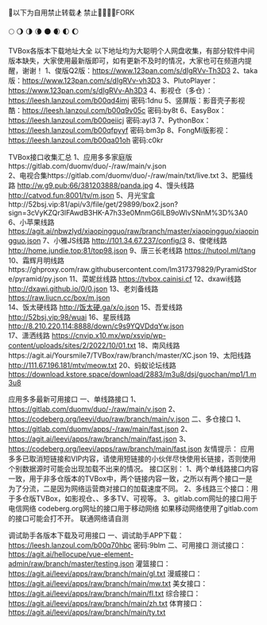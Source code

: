 🏡以下为自用禁止转载🏂
禁止🚫🚫🚫🚫FORK

🌕 🌖 🌗 🌘 🌑 🌒 🌓 🌔

TVBox各版本下载地址大全
以下地址均为大聪明个人网盘收集，有部分软件中间版本缺失，大家使用最新版即可，如有更新不及时的情况，大家也可在频道内提醒，谢谢！
1、俊版Q2版：https://www.123pan.com/s/dIgRVv-Th3D3
2、taka版：https://www.123pan.com/s/dIgRVv-vh3D3
3、PlutoPlayer：https://www.123pan.com/s/dIgRVv-Ah3D3
4、影视仓（多仓）：https://leesh.lanzoul.com/b00qd4imj 密码:1dnu
5、竖屏版：影音壳子影视酷：https://leesh.lanzoul.com/b00q9v05c 密码:by8t
6、EasyBox：https://leesh.lanzoul.com/b00qeiicj 密码:ayl3
7、PythonBox：https://leesh.lanzoul.com/b00qfpyyf 密码:bm3p
8、FongMi版影视：https://leesh.lanzoul.com/b00qa01oh 密码:c0kr


TVBox接口收集汇总
1、应用多多家庭版https://gitlab.com/duomv/duo/-/raw/main/v.json       
2、电视合集https://gitlab.com/duomv/duo/-/raw/main/txt/live.txt 
3、肥猫线路 
http://w.g9.pub:66/381203888/panda.jpg 
4、馒头线路 
http://catvod.fun:8001/tv/m.json 
5、月光宝盒http://52bsj.vip:81/api/v3/file/get/29899/box2.json?sign=3cVyKZQr3lFAwdB3HK-A7h33e0MnmG6lLB9oWlvSNnM%3D%3A0 
6、小苹果线路 
https://agit.ai/nbwzlyd/xiaopingguo/raw/branch/master/xiaopingguo/xiaopingguo.json 
7、小雅JS线路 
http://101.34.67.237/config/3 
8、俊佬线路 
http://home.jundie.top:81/top98.json 
9、唐三长老线路 
https://hutool.ml/tang 
10、霜辉月明线路https://ghproxy.com/raw.githubusercontent.com/lm317379829/PyramidStore/pyramid/py.json 
11、菜妮丝线路 
https://tvbox.cainisi.cf 
12、dxawi线路 
http://dxawi.github.io/0/0.json 
13、老刘备线路 
https://raw.liucn.cc/box/m.json  
14、饭太硬线路 
http://饭太硬.ga/x/o.json 
15、吾爱线路 
http://52bsj.vip:98/wuai 
16、星辰线路 
http://8.210.220.114:8888/down/c9s9YQVDdqYw.json     
17、潇洒线路 
https://cnvip.x10.mx/wp/xsvip/wp-content/uploads/sites/2/2022/10/01.txt 
18、南风线路https://agit.ai/Yoursmile7/TVBox/raw/branch/master/XC.json 
19、太阳线路 
http://111.67.196.181/mtv/meow.txt 
20、蚂蚁论坛线路
https://download.kstore.space/download/2883/m3u8/dsj/guochan/mp1/1.m3u8 



应用多多最新可用接口
一、单线路接口 
1、https://gitlab.com/duomv/duo/-/raw/main/v.json 
2、https://codeberg.org/leevi/duo/raw/branch/main/v.json 
二、多仓接口 
1、https://gitlab.com/duomv/apps/-/raw/main/fast.json 
2、https://agit.ai/leevi/apps/raw/branch/main/fast.json 
3、https://codeberg.org/leevi/apps/raw/branch/main/fast.json 
友情提示： 
应用多多已取消短链接和VIP内容，请使用短链接的小伙伴尽快使用长链接，否则使用个别数据源时可能会出现加载不出来的情况。 
接口区别： 
1、两个单线路接口内容一致，用于非多仓版本的TVBox中，两个链接内容一致，之所以有两个接口一是为了分流，二是因为网络运营商对接口的加载速度不同。 
2、多线路三个接口：用于多仓版TVBox，如影视仓、、多多TV、可视等。 
3、gitlab.com网址的接口用于电信网络 
    codeberg.org网址的接口用于移动网络 
如果移动网络使用了gitlab.com的接口可能会打不开。 
     联通网络请自测 



调试助手各版本下载及可用接口
一、调试助手APP下载： 
https://leesh.lanzoul.com/b00q70hbc 密码:9blm 
二、可用接口 
测试接口：https://agit.ai/hellocupe/vue-element-admin/raw/branch/master/testing.json 
灌篮接口：https://agit.ai/leevi/apps/raw/branch/main/gl.txt 
漫威接口：https://agit.ai/leevi/apps/raw/branch/main/mw.txt 
美女接口：https://agit.ai/leevi/apps/raw/branch/main/fl.txt 
综合接口：https://agit.ai/leevi/apps/raw/branch/main/zh.txt 
体育接口：https://agit.ai/leevi/apps/raw/branch/main/ty.txt 
